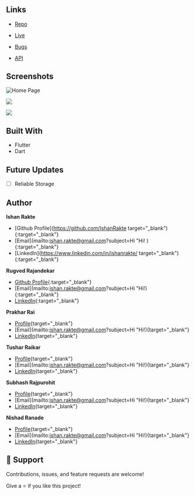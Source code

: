 <!-- # covitrack

A new Flutter application.

## Getting Started

This project is a starting point for a Flutter application.

A few resources to get you started if this is your first Flutter project:

- [Lab: Write your first Flutter app](https://flutter.dev/docs/get-started/codelab)
- [Cookbook: Useful Flutter samples](https://flutter.dev/docs/cookbook)

For help getting started with Flutter, view our
[online documentation](https://flutter.dev/docs), which offers tutorials,
samples, guidance on mobile development, and a full API reference. -->

<h1 align="center"><project-name></h1>

<p align="center"><project-description></p>

## Links

- [Repo](https://github.com/Rohit19060/<project-name> "<project-name> Repo")

- [Live](<Homepage url> "Live View")

- [Bugs](https://github.com/Rohit19060/<project-name>/issues "Issues Page")

- [API](<API Link> "API")

## Screenshots

![Home Page](https://drive.google.com/file/d/1slLLf8wzvzTGtwv8yYhkg5lR8-V4o5Hp/view?usp=sharing)

![](/screenshots/2.png)

![](/screenshots/3.png)

## Built With

- Flutter
- Dart

## Future Updates

- [ ] Reliable Storage

## Author

**Ishan Rakte**

- [Github Profile](https://github.com/IshanRakte target="_blank"){:target="_blank"}
- [Email](mailto:ishan.rakte@gmail.com?subject=Hi "Hi! ){:target="_blank"}
- [LinkedIn](https://www.linkedin.com/in/ishanrakte/ target="_blank"){:target="_blank"}
  
**Rugved Rajandekar**

- [Github Profile](https://github.com/RugvedR){:target="_blank"}
- [Email](mailto:ishan.rakte@gmail.com?subject=Hi "Hi!){:target="_blank"}
- [LinkedIn](https://www.linkedin.com/in/rugved-rajandekar-796671208/){:target="_blank"}
  
**Prakhar Rai**

- [Profile](https://github.com/IshanRakte){target="_blank"}
- [Email](mailto:ishan.rakte@gmail.com?subject=Hi "Hi!){target="_blank"}
- [LinkedIn](https://www.linkedin.com/in/prakhar-rai-1142002/){target="_blank"}
  
**Tushar Raikar**

- [Profile](https://github.com/IshanRakte){target="_blank"}
- [Email](mailto:ishan.rakte@gmail.com?subject=Hi "Hi!){target="_blank"}
- [LinkedIn](https://www.linkedin.com/in/tushar-raikar-305b2921a/){target="_blank"}

**Subhash Rajpurohit**

- [Profile](https://github.com/IshanRakte){target="_blank"}
- [Email](mailto:ishan.rakte@gmail.com?subject=Hi "Hi!){target="_blank"}
- [LinkedIn](https://www.linkedin.com/in/subhash-rajpurohit-820664209/){target="_blank"}
  
**Nishad Ranade**

- [Profile](https://github.com/IshanRakte){target="_blank"}
- [Email](mailto:ishan.rakte@gmail.com?subject=Hi "Hi!){target="_blank"}
- [LinkedIn](https://www.linkedin.com/in/nishad-ranade-52ab36208/){target="_blank"}

## 🤝 Support

Contributions, issues, and feature requests are welcome!

Give a ⭐️ if you like this project!
